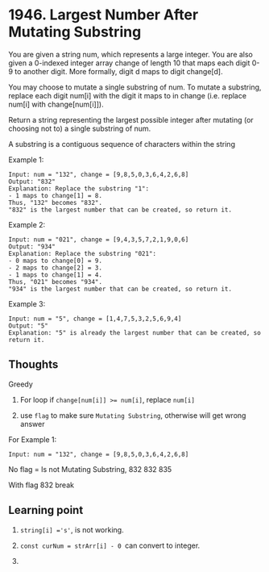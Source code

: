 # 1946. Largest Number After Mutating Substring

You are given a string num, which represents a large integer. You are also given a 0-indexed integer array change of length 10 that maps each digit 0-9 to another digit. More formally, digit d maps to digit change[d].

You may choose to mutate a single substring of num. To mutate a substring, replace each digit num[i] with the digit it maps to in change (i.e. replace num[i] with change[num[i]]).

Return a string representing the largest possible integer after mutating (or choosing not to) a single substring of num.

A substring is a contiguous sequence of characters within the string

Example 1:

```
Input: num = "132", change = [9,8,5,0,3,6,4,2,6,8]
Output: "832"
Explanation: Replace the substring "1":
- 1 maps to change[1] = 8.
Thus, "132" becomes "832".
"832" is the largest number that can be created, so return it.
```

Example 2:

```
Input: num = "021", change = [9,4,3,5,7,2,1,9,0,6]
Output: "934"
Explanation: Replace the substring "021":
- 0 maps to change[0] = 9.
- 2 maps to change[2] = 3.
- 1 maps to change[1] = 4.
Thus, "021" becomes "934".
"934" is the largest number that can be created, so return it.
```

Example 3:

```
Input: num = "5", change = [1,4,7,5,3,2,5,6,9,4]
Output: "5"
Explanation: "5" is already the largest number that can be created, so return it.
```

## Thoughts

Greedy

1. For loop if `change[num[i]] >= num[i]`, replace `num[i]`

2. use `flag` to make sure `Mutating Substring`, otherwise will get wrong answer

For Example 1:

```
Input: num = "132", change = [9,8,5,0,3,6,4,2,6,8]
```

No flag = Is not Mutating Substring,
832
832
835

With flag
832
break

## Learning point

1. `string[i] ='s'`, is not working.

2. `const curNum = strArr[i] - 0 `can convert to integer.

3.
